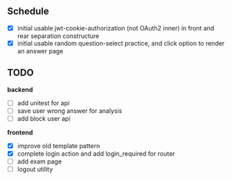 ## Schedule
- [x] initial usable jwt-cookie-authorization (not OAuth2 inner) in front and rear separation constructure
- [x] initial usable random question-select practice, and click option to render an answer page

## TODO
**backend**
- [ ] add unitest for api
- [ ] save user wrong answer for analysis
- [ ] add block user api

**frontend**
- [x] improve old template pattern
- [x] complete login action and add login_required for router
- [ ] add exam page
- [ ] logout utility
